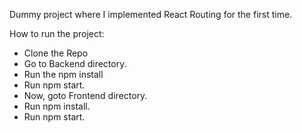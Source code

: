 Dummy project where I implemented React Routing for the first time.

How to run the project:
 - Clone the Repo
 - Go to Backend directory.
 - Run the npm install
 - Run npm start.
 - Now, goto Frontend directory.
 - Run npm install.
 - Run npm start.

